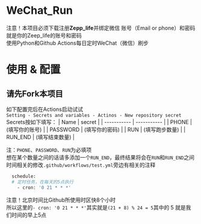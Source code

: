 # WeChat_Run
注意！本项目必须下载注册**Zepp_life**并绑定微信 账号（Email or phone）和密码 就是你的Zeep_life的账号和密码<br>
使用Python和Github Actions每日定时WeChat（微信）刷步
# 使用 & 配置
## 请先Fork本项目
如下配置完后在Actions启动试试<br>
`Setting - Secrets and variables - Actinos - New repository secret`<br>
Secrets按如下填写：
| Name        | secret      |
| ----------- | ----------- |
| PHONE       | (填写你的账号) |
| PASSWORD    | (填写你的密码) |
| RUN         | (填写跑步数量) |
| RUN_END     | (填写结束数量) |

注：`PHONE`、`PASSWORD`、`RUN`为必填项<br>
想在某个数量之间的话请多添加一个`RUN_END`，最终结果将会在`RUN`和`RUN_END`之间<br>
时间相关的修改`.github/workflows/test.yml`旁边有相关的注释
``` bash
  schedule:
  # 定时任务，在每天的5点执行
    - cron: '0 21 * * *'
```
注意！北京时间比Github所使用时区快8个小时<br>
所以这里的`- cron: '0 21 * * *'`其实就是`(21 + 8) % 24 = 5`其中的 5 就是我们时间的早上5点
